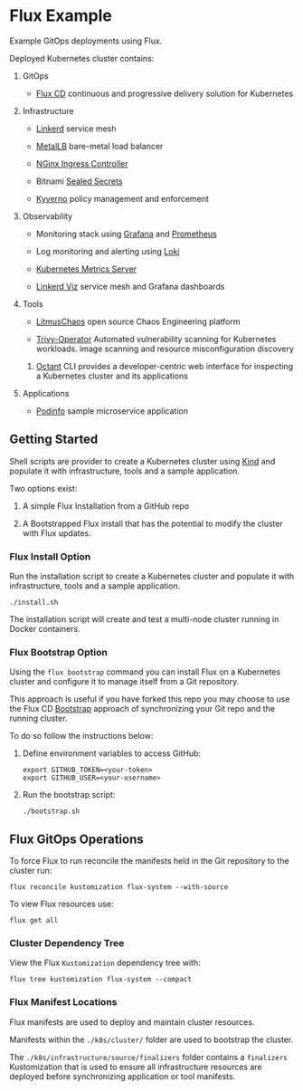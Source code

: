 # Flux Example

Example GitOps deployments using Flux.

Deployed Kubernetes cluster contains:

1. GitOps

    * [Flux CD](https://fluxcd.io/) continuous and progressive delivery solution for Kubernetes

1. Infrastructure

    * [Linkerd](https://linkerd.io/) service mesh

    * [MetalLB](https://metallb.org/) bare-metal load balancer

    * [NGinx Ingress Controller](https://kubernetes.github.io/ingress-nginx/)

    * Bitnami [Sealed Secrets](https://github.com/bitnami-labs/sealed-secrets)

    * [Kyverno](https://kyverno.io/) policy management and enforcement

1. Observability

    * Monitoring stack using [Grafana](https://grafana.com/) and [Prometheus](https://prometheus.io/)

    * Log monitoring and alerting using [Loki](https://grafana.com/oss/loki/)

    * [Kubernetes Metrics Server](https://github.com/kubernetes-sigs/metrics-server)

    * [Linkerd Viz](https://linkerd.io/) service mesh and Grafana dashboards

1. Tools

    * [LitmusChaos](https://litmuschaos.io/) open source Chaos Engineering platform

    * [Trivy-Operator](https://github.com/aquasecurity/trivy-operator) Automated vulnerability scanning for Kubernetes workloads. image scanning and resource misconfiguration discovery

    1. [Octant](https://octant.dev/) CLI provides a developer-centric web interface for inspecting a Kubernetes cluster and its applications

1. Applications

    * [Podinfo](https://github.com/stefanprodan/podinfo) sample microservice application

## Getting Started

Shell scripts are provider to create a Kubernetes cluster using [Kind](https://kind.sigs.k8s.io/) and populate it with infrastructure, tools and a sample application.

Two options exist:

1. A simple Flux Installation from a GitHub repo

1. A Bootstrapped Flux install that has the potential to modify the cluster with Flux updates.

### Flux Install Option

Run the installation script to create a Kubernetes cluster and populate it with infrastructure, tools and a sample application.

```shell
./install.sh
```

The installation script will create and test a multi-node cluster running in Docker containers.

### Flux Bootstrap Option

Using the `flux bootstrap` command you can install Flux on a Kubernetes cluster and configure it to manage itself from a Git repository.

This approach is useful if you have forked this repo you may choose to use the Flux CD [Bootstrap](https://fluxcd.io/docs/installation/#bootstrap) approach of synchronizing your Git repo and the running cluster.

To do so follow the instructions below:

1. Define environment variables to access GitHub:

    ```shell
    export GITHUB_TOKEN=<your-token>
    export GITHUB_USER=<your-username>
    ```

2. Run the bootstrap script:

    ```shell
    ./bootstrap.sh
    ```

## Flux GitOps Operations

To force Flux to run reconcile the manifests held in the Git repository to the cluster run:

```shell
flux reconcile kustomization flux-system --with-source
```

To view Flux resources use:

```shell
flux get all
```

### Cluster Dependency Tree

View the Flux `Kustomization` dependency tree with:

```shell
flux tree kustomization flux-system --compact
```

### Flux Manifest Locations

Flux manifests are used to deploy and maintain cluster resources.

Manifests within the `./k8s/cluster/` folder are used to bootstrap the cluster.

The `./k8s/infrastructure/source/finalizers` folder contains a `finalizers` Kustomization that is used to ensure all infrastructure resources are deployed before synchronizing application or tool manifests.
